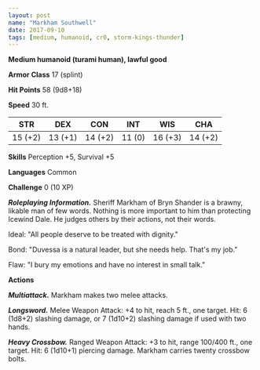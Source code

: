 ```yaml
---
layout: post
name: "Markham Southwell"
date: 2017-09-10
tags: [medium, humanoid, cr0, storm-kings-thunder]
---
```


**Medium humanoid (turami human), lawful good**

**Armor Class** 17 (splint)

**Hit Points** 58 (9d8+18)

**Speed** 30 ft.

|   STR   |   DEX   |   CON   |   INT   |   WIS   |   CHA   |
|:-----:|:-----:|:-----:|:-----:|:-----:|:-----:|
| 15 (+2) | 13 (+1) | 14 (+2) | 11 (0) | 16 (+3) | 14 (+2) |

**Skills** Perception +5, Survival +5

**Languages** Common

**Challenge** 0 (10 XP)

***Roleplaying Information.*** Sheriff Markham of Bryn Shander is a brawny, likable man of few words. Nothing is more important to him than protecting Icewind Dale. He judges others by their actions, not their words.

Ideal: "All people deserve to be treated with dignity."

Bond: "Duvessa is a natural leader, but she needs help. That's my job."

Flaw: "I bury my emotions and have no interest in small talk."

**Actions**

***Multiattack.*** Markham makes two melee attacks.

***Longsword.*** Melee Weapon Attack: +4 to hit, reach 5 ft., one target. Hit: 6 (1d8+2) slashing damage, or 7 (1d10+2) slashing damage if used with two hands.

***Heavy Crossbow.*** Ranged Weapon Attack: +3 to hit, range 100/400 ft., one target. Hit: 6 (1d10+1) piercing damage. Markham carries twenty crossbow bolts.

